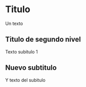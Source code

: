 # Titulo
Un texto 

## Titulo de segundo nivel
Texto subitulo 1
## Nuevo subtitulo
Y texto del subitulo
